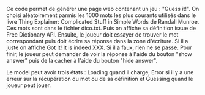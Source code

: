 Ce code permet de générer une page web contenant un jeu : "Guess it!".  On choisi aléatoirement parmis les
1000 mots les plus courants utilisés dans le livre Thing Explainer: Complicated Stuff in Simple Words de Randall Munroe. Ces mots sont dans le fichier dico.txt. Puis on affiche sa définition issue de Free Dictionary API. 
Ensuite, le joueur doit essayer de trouver le mot correspondant puis doit écrire sa réponse dans la zone d'écriture.
Si il a juste  on affiche Got it! It is indeed XXX. Si il a faux, rien ne se passe.
Pour finir, le joueur peut demander de voir la réponse à l'aide du bouton "show answer" puis de la cacher à l'aide du bouton "hide answer".

Le model peut avoir trois états : Loading quand il charge, Error si il y a une erreur sur la récupération du mot ou de sa définition et Guessing quand le joueur peut jouer.
